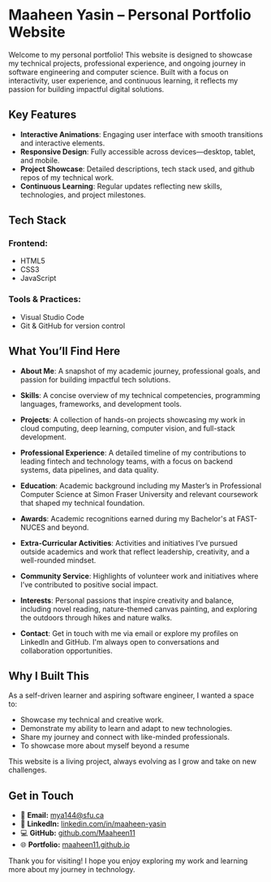# Maaheen Yasin – Personal Portfolio Website

Welcome to my personal portfolio! This website is designed to showcase my technical projects, professional experience, and ongoing journey in software engineering and computer science. Built with a focus on interactivity, user experience, and continuous learning, it reflects my passion for building impactful digital solutions.

## Key Features

- **Interactive Animations**: Engaging user interface with smooth transitions and interactive elements.
- **Responsive Design**: Fully accessible across devices—desktop, tablet, and mobile.
- **Project Showcase**: Detailed descriptions, tech stack used, and github repos of my technical work.
- **Continuous Learning**: Regular updates reflecting new skills, technologies, and project milestones.


## Tech Stack

### Frontend:
- HTML5  
- CSS3  
- JavaScript

### Tools & Practices:
- Visual Studio Code  
- Git & GitHub for version control  


## What You’ll Find Here

- **About Me**: A snapshot of my academic journey, professional goals, and passion for building impactful tech solutions.
  
- **Skills**: A concise overview of my technical competencies, programming languages, frameworks, and development tools.
  
- **Projects**: A collection of hands-on projects showcasing my work in cloud computing, deep learning, computer vision, and full-stack development.
  
- **Professional Experience**: A detailed timeline of my contributions to leading fintech and technology teams, with a focus on backend systems, data pipelines, and data quality.
  
- **Education**: Academic background including my Master’s in Professional Computer Science at Simon Fraser University and relevant coursework that shaped my technical foundation.
  
- **Awards**: Academic recognitions earned during my Bachelor's at FAST-NUCES and beyond.
  
- **Extra-Curricular Activities**: Activities and initiatives I’ve pursued outside academics and work that reflect leadership, creativity, and a well-rounded mindset.
  
- **Community Service**: Highlights of volunteer work and initiatives where I’ve contributed to positive social impact.
  
- **Interests**: Personal passions that inspire creativity and balance, including novel reading, nature-themed canvas painting, and exploring the outdoors through hikes and nature walks.
  
- **Contact**: Get in touch with me via email or explore my profiles on LinkedIn and GitHub. I'm always open to conversations and collaboration opportunities.


## Why I Built This

As a self-driven learner and aspiring software engineer, I wanted a space to:

- Showcase my technical and creative work.
- Demonstrate my ability to learn and adapt to new technologies.
- Share my journey and connect with like-minded professionals.
- To showcase more about myself beyond a resume

This website is a living project, always evolving as I grow and take on new challenges.


## Get in Touch

- 📧 **Email:** mya144@sfu.ca  
- 🔗 **LinkedIn:** [linkedin.com/in/maaheen-yasin](https://linkedin.com/in/maaheen-yasin)  
- 💻 **GitHub:** [github.com/Maaheen11](https://github.com/Maaheen11)  
- 🌐 **Portfolio:** [maaheen11.github.io](https://maaheen11.github.io)


Thank you for visiting! I hope you enjoy exploring my work and learning more about my journey in technology. 
